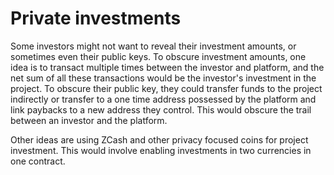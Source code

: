 # Private investments

Some investors might not want to reveal their investment amounts, or sometimes even their public keys. To obscure investment amounts, one idea is to transact multiple times between the investor and platform, and the net sum of all these transactions would be the investor's investment in the project. To obscure their public key, they could transfer funds to the project indirectly or transfer to a one time address possessed by the platform and link paybacks to a new address they control. This would obscure the trail between an investor and the platform.

Other ideas are using ZCash and other privacy focused coins for project investment. This would involve enabling investments in two currencies in one contract.

